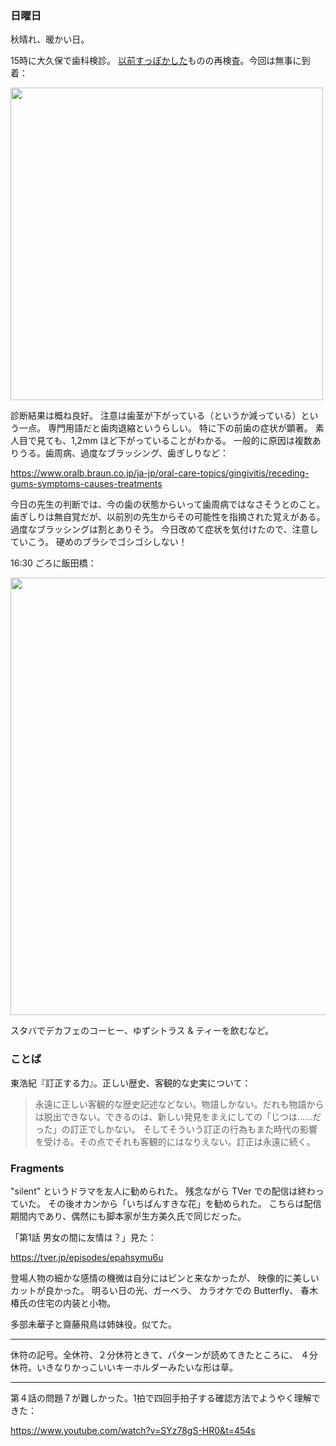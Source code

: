 ### 日曜日

秋晴れ、暖かい日。

15時に大久保で歯科検診。
[以前すっぽかした](https://github.com/toasa/diary/blob/main/2023/07/02.md)ものの再検査。今回は無事に到着：

<img src="https://i.imgur.com/KTXSFxS.jpg" width="500">

診断結果は概ね良好。
注意は歯茎が下がっている（というか減っている）という一点。
専門用語だと歯肉退縮というらしい。
特に下の前歯の症状が顕著。
素人目で見ても、1,2mm ほど下がっていることがわかる。
一般的に原因は複数ありうる。歯周病、過度なブラッシング、歯ぎしりなど：

https://www.oralb.braun.co.jp/ja-jp/oral-care-topics/gingivitis/receding-gums-symptoms-causes-treatments

今日の先生の判断では、今の歯の状態からいって歯周病ではなさそうとのこと。
歯ぎしりは無自覚だが、以前別の先生からその可能性を指摘された覚えがある。
過度なブラッシングは割とありそう。
今日改めて症状を気付けたので、注意していこう。
硬めのブラシでゴシゴシしない！

16:30 ごろに飯田橋：

<img src="https://i.imgur.com/udD3wbi.jpg" width="700">

スタバでデカフェのコーヒー、ゆずシトラス & ティーを飲むなど。

### ことば

東浩紀『訂正する力』。正しい歴史、客観的な史実について：

> 永遠に正しい客観的な歴史記述などない。物語しかない。だれも物語からは脱出できない。できるのは、新しい発見をまえにしての「じつは……だった」の訂正でしかない。 そしてそういう訂正の行為もまた時代の影響を受ける。その点でそれも客観的にはなりえない。訂正は永遠に続く。

### Fragments

"silent" というドラマを友人に勧められた。
残念ながら TVer での配信は終わっていた。
その後オカンから「いちばんすきな花」を勧められた。
こちらは配信期間内であり、偶然にも脚本家が生方美久氏で同じだった。

「第1話 男女の間に友情は？」見た：

https://tver.jp/episodes/epahsymu6u

登場人物の細かな感情の機微は自分にはピンと来なかったが、
映像的に美しいカットが良かった。
明るい日の光、ガーベラ、
カラオケでの Butterfly、
春木椿氏の住宅の内装と小物。

多部未華子と齋藤飛鳥は姉妹役。似てた。

---

休符の記号。全休符、２分休符ときて、パターンが読めてきたところに、
４分休符。いきなりかっこいいキーホルダーみたいな形は草。

---

第４話の問題７が難しかった。1拍で四回手拍子する確認方法でようやく理解できた：

https://www.youtube.com/watch?v=SYz78gS-HR0&t=454s